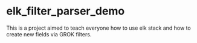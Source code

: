 # elk_filter_parser_demo
This is a project aimed to teach everyone how to use elk stack and how to create new fields via GROK filters.
